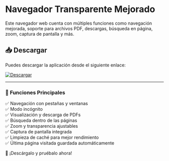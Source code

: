 # Navegador Transparente Mejorado

Este navegador web cuenta con múltiples funciones como navegación mejorada, soporte para archivos PDF, descargas, búsqueda en página, zoom, captura de pantalla y más.

## 📥 Descargar  
Puedes descargar la aplicación desde el siguiente enlace:  

[![Descargar](https://img.shields.io/badge/Descargar-Navegador-blue?style=for-the-badge&logo=google-drive)](https://drive.google.com/file/d/1RY4YYUC6CtBjXpklphkaFdIcJ5polOuu/view?usp=sharing)

---
### 🔹 **Funciones Principales**
✅ Navegación con pestañas y ventanas  
✅ Modo incógnito  
✅ Visualización y descarga de PDFs  
✅ Búsqueda dentro de las páginas  
✅ Zoom y transparencia ajustables  
✅ Captura de pantalla integrada  
✅ Limpieza de caché para mejor rendimiento  
✅ Última página visitada guardada automáticamente  



🚀 ¡Descárgalo y pruébalo ahora!  

